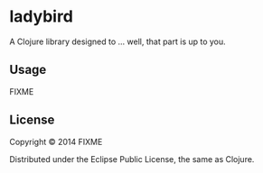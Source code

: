 # ladybird

A Clojure library designed to ... well, that part is up to you.

## Usage

FIXME

## License

Copyright © 2014 FIXME

Distributed under the Eclipse Public License, the same as Clojure.
